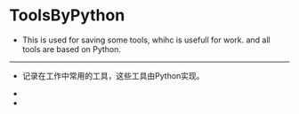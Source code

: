 # ToolsByPython
- This is used for saving some tools, whihc is usefull for work. and all tools are based on Python.

----------------------------------------------------------------
- 记录在工作中常用的工具，这些工具由Python实现。

-
-


